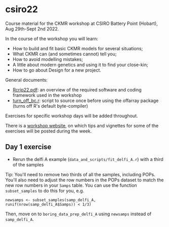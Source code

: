 # csiro22

Course material for the CKMR workshop at CSIRO Battery Point (Hobart), Aug 29th-Sept 2nd 2022.

In the course of the workshop you will learn:

 - How to build and fit basic CKMR models for several situations; 
 - What CKMR can (and sometimes cannot) tell you; 
 - How to avoid modelling mistakes; 
 - A little about modern genetics and using it to find your close-kin; 
 - How to go about Design for a new project.
 

General documents: 

 - [Rcrip22.pdf](https://github.com/markbravington/csiro22/blob/main/Rcrib22.pdf): an overview of the required software and coding framework used in the workshop
 - [turn_off_bc.r](https://github.com/markbravington/csiro22/blob/main/turn_off_bc.r): script to source once before using the offarray package (turns off R's default byte-compiler)
 
Exercises for specific workshop days will be added throughout.

There is a [workshop website](https://markbravington.github.io/csiro22/tutorials/about.html), on which
tips and vignettes for some of the exercises will be posted during the week.


## Day 1 exercise

* Rerun the delfi A example (`data_and_scripts/fit_delfi_A.r`) with a third of the samples

Tip: You'll need to remove two thirds of all the samples, including POPs. You'll also need to adjust
the row numbers in the POPs dataset to match the new row numbers in your `Samps` table. 
You can use the function `subset_samples` to do this for you, e.g. 

`newsamps <- subset_samples(samp_delfi_A, runif(nrow(samp_delfi_A$Samps)) < 1/3)`

Then, move on to `boring_data_prep_delfi_A` using `newsamps` instead of `samp_delfi_A`.
